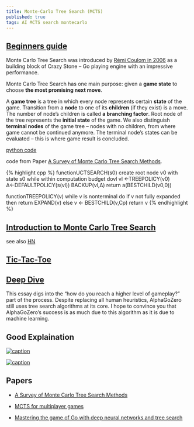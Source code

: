 ```yaml
---
title: Monte-Carlo Tree Search (MCTS)
published: true
tags: AI MCTS search montecarlo
---
```

## [Beginners guide](https://int8.io/monte-carlo-tree-search-beginners-guide/)

Monte Carlo Tree Search was introduced by [Rémi Coulom in 2006](https://hal.inria.fr/inria-00116992/document) as a building block of Crazy Stone – Go playing engine with an impressive performance.

Monte Carlo Tree Search has one main purpose: given a **game state** to choose **the most promising next move**. 

A **game tree** is a tree in which every node represents certain **state** of the game. Transition from a **node** to one of its **children** (if they exist) is a move. The number of node’s children is called **a branching factor**. Root node of the tree represents the **initial state** of the game. We also distinguish **terminal nodes** of the game tree – nodes with no children, from where game cannot be continued anymore. The terminal node’s states can be evaluated – this is where game result is concluded.


[python code](https://github.com/int8/monte-carlo-tree-search)

code from Paper [A Survey of Monte Carlo Tree Search Methods](http://mcts.ai/pubs/mcts-survey-master.pdf).

{% highlight cpp %}
functionUCTSEARCH(s0)
    create root node v0 with state s0
    while within computation budget dovl
        vl ←TREEPOLICY(v0)
        ∆←DEFAULTPOLICY(s(vl))
        BACKUP(vl,∆)
  	return a(BESTCHILD(v0,0))

functionTREEPOLICY(v)
    while v is nonterminal do
        if v not fully expanded then
           return EXPAND(v)
        else 
           v ← BESTCHILD(v,Cp)
    return v
{% endhighlight %}

## [Introduction to Monte Carlo Tree Search](https://jeffbradberry.com/posts/2015/09/intro-to-monte-carlo-tree-search/)

see also [HN](https://news.ycombinator.com/item?id=10209677)

## [Tic-Tac-Toe](http://www.baeldung.com/java-monte-carlo-tree-search)

## [Deep Dive](http://www.moderndescartes.com/essays/deep_dive_mcts/)
This essay digs into the “how do you reach a higher level of gameplay?” part of the process. Despite replacing all human heuristics, AlphaGoZero still uses tree search algorithms at its core. I hope to convince you that AlphaGoZero’s success is as much due to this algorithm as it is due to machine learning.

## Good Explaination
[![caption](https://img.youtube.com/vi/UXW2yZndl7U/0.jpg)](https://www.youtube.com/watch?v=UXW2yZndl7U)

[![caption](https://img.youtube.com/vi/eYyCR22y6Bo/0.jpg)](https://www.youtube.com/watch?v=eYyCR22y6Bo)



## Papers

- [A Survey of Monte Carlo Tree Search Methods](http://mcts.ai/pubs/mcts-survey-master.pdf)
- [MCTS for multiplayer games](https://project.dke.maastrichtuniversity.nl/games/files/phd/Nijssen_thesis.pdf)

- [Mastering the game of Go with deep neural networks and tree search](https://storage.googleapis.com/deepmind-media/alphago/AlphaGoNaturePaper.pdf)

